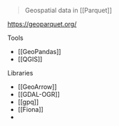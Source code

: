 > Geospatial data in [[Parquet]]

https://geoparquet.org/

Tools
- [[GeoPandas]]
- [[QGIS]]

Libraries
- [[GeoArrow]]
- [[GDAL-OGR]]
- [[gpq]]
- [[Fiona]]
- 